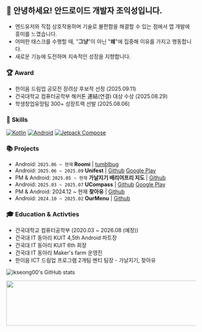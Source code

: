 ## 👟 안녕하세요! 안드로이드 개발자 조익성입니다.

- 엔드유저와 직접 상호작용하며 기술로 불편함을 해결할 수 있는 점에서 앱 개발에 흥미를 느꼈습니다.
- 어떠한 태스크를 수행할 때, "**그냥**"이 아닌 "**왜**"에 집중해 이유를 가지고 행동합니다.
- 새로운 기능에 도전하며 지속적인 성장을 지향합니다.

<!---
ikseong00/ikseong00 is a ✨ special ✨ repository because its `README.md` (this file) appears on your GitHub profile.
You can click the Preview link to take a look at your changes.
--->

### 🏆 Award

- 한이음 드림업 공모전 장려상 후보작 선정 (2025.09.11)
- 건국대학교 컴퓨터공학부 해커톤 連結(연결) 대상 수상 (2025.08.29)
- 학생창업유망팀 300+ 성장트랙 선발 (2025.08.06)

### 🧩 Skills

[![Kotlin](https://img.shields.io/badge/Kotlin-7F52FF?logo=kotlin&logoColor=white)]()
[![Android](https://img.shields.io/badge/Android-3DDC84?logo=android&logoColor=white)]()
[![Jetpack Compose](https://img.shields.io/badge/Jetpack_Compose-4285F4?logo=jetpackcompose&logoColor=white)]()

### 📚 Projects

- Android: `2025.06 ~ 현재` **Roomi** | [tumblbug](https://tumblbug.com/roomi_)
- Android: `2025.06 ~ 2025.09` **Unifest** | [Github](https://github.com/Project-Unifest/unifest-android) [Google Play](https://play.google.com/store/apps/details?id=com.unifest.android)
- PM & Android: `2025.05 ~ 현재` **가날지기 배리어프리 지도** | [Github](https://github.com/KU-Barrier-Free/KU-Barrier-Free-Android)
- Android: `2025.03 ~ 2025.07` **UCompass** | [Github]([https://github.com/OurMenu/OurMenu-FE](https://github.com/YangJJune/U-Compass)) [Google Play](https://play.google.com/store/apps/details?id=com.ikseong.ucompass&pli=1)
- PM & Android: 2024.12 ~ 현재 **찾아유** | [Github](https://github.com/FindYou-Kuit/FindYou-Android)
- Android: `2024.10 ~ 2025.02` **OurMenu** | [Github](https://github.com/OurMenu/OurMenu-FE)

### 🎓 Education & Activties
- 건국대학교 컴퓨터공학부 (2020.03 ~ 2026.08 (예정))
- 건국대 IT 동아리 KUIT 4,5th Android 파트장
- 건국대 IT 동아리 KUIT 6th 회장
- 건국대 IT 동아리 Maker's farm 운영진
- 한이음 ICT 드림업 프로그램 2개팀 멘티 팀장 - 가날지기, 찾아유

![ikseong00's GitHub stats](https://github-readme-stats.vercel.app/api?username=ikseong00&theme=graywhite)

<a href="https://www.gitanimals.org/en_US?utm_medium=image&utm_source=ikseong00&utm_content=line">
  <img
    src="https://render.gitanimals.org/lines/ikseong00"
    width="600"
    height="120"
  />
</a>
